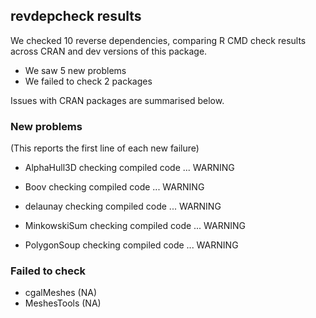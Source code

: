 ## revdepcheck results

We checked 10 reverse dependencies, comparing R CMD check results across CRAN and dev versions of this package.

 * We saw 5 new problems
 * We failed to check 2 packages

Issues with CRAN packages are summarised below.

### New problems
(This reports the first line of each new failure)

* AlphaHull3D
  checking compiled code ... WARNING

* Boov
  checking compiled code ... WARNING

* delaunay
  checking compiled code ... WARNING

* MinkowskiSum
  checking compiled code ... WARNING

* PolygonSoup
  checking compiled code ... WARNING

### Failed to check

* cgalMeshes  (NA)
* MeshesTools (NA)
